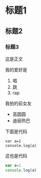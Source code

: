 # 标题1

## 标题2

### 标题3

这是正文

我的爱好是

1. 唱
2. 跳
3. rap

我拍的前女友

* 高圆圆
* 迪丽热巴

下面是代码

    var a=1
    console.log(a)
    
这也是代码

```javascript
var a=1
console.log(a)
```
